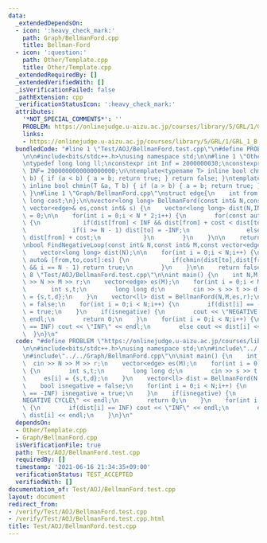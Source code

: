 ```yaml
---
data:
  _extendedDependsOn:
  - icon: ':heavy_check_mark:'
    path: Graph/BellmanFord.cpp
    title: Bellman-Ford
  - icon: ':question:'
    path: Other/Template.cpp
    title: Other/Template.cpp
  _extendedRequiredBy: []
  _extendedVerifiedWith: []
  _isVerificationFailed: false
  _pathExtension: cpp
  _verificationStatusIcon: ':heavy_check_mark:'
  attributes:
    '*NOT_SPECIAL_COMMENTS*': ''
    PROBLEM: https://onlinejudge.u-aizu.ac.jp/courses/library/5/GRL/1/GRL_1_B
    links:
    - https://onlinejudge.u-aizu.ac.jp/courses/library/5/GRL/1/GRL_1_B
  bundledCode: "#line 1 \"Test/AOJ/BellmanFord.test.cpp\"\n#define PROBLEM \"https://onlinejudge.u-aizu.ac.jp/courses/library/5/GRL/1/GRL_1_B\"\
    \n\n#include<bits/stdc++.h>\nusing namespace std;\n\n#line 1 \"Other/Template.cpp\"\
    \ntypedef long long ll;\nconstexpr int Inf = 2000000030;\nconstexpr long long\
    \ INF= 2000000000000000000;\n\ntemplate<typename T> inline bool chmax(T &a, T\
    \ b) { if (a < b) { a = b; return true; } return false; }\ntemplate<typename T>\
    \ inline bool chmin(T &a, T b) { if (a > b) { a = b; return true; } return false;\
    \ }\n#line 1 \"Graph/BellmanFord.cpp\"\nstruct edge{\n    int from,to;\n    long\
    \ long cost;\n};\n\nvector<long long> BellmanFord(const int& N,const int& M,const\
    \ vector<edge>& es,const int& s) {\n    vector<long long> dist(N,INF);\n    dist[s]\
    \ = 0;\n\n    for(int i = 0;i < N * 2;i++) {\n        for(const auto& [from,to,cost]:es)\
    \ {\n            if(dist[from] < INF && dist[from] + cost < dist[to])  {\n   \
    \             if(i >= N - 1) dist[to] = -INF;\n                else dist[to] =\
    \ dist[from] + cost;\n            }\n        }\n    }\n\n    return dist;\n}\n\
    \nbool FindNegativeLoop(const int& N,const int& M,const vector<edge>& es) {\n\
    \    vector<long long> dist(N);\n\n    for(int i = 0;i < N;i++) {\n        for(const\
    \ auto& [from,to,cost]:es) {\n            if(chmin(dist[to],dist[from] + cost)\
    \ && i == N - 1) return true;\n        }\n    }\n\n    return false;\n}\n#line\
    \ 8 \"Test/AOJ/BellmanFord.test.cpp\"\n\nint main() {\n    int N,M,r;\n    cin\
    \ >> N >> M >> r;\n    vector<edge> es(M);\n    for(int i = 0;i < M;i++) {\n \
    \       int s,t;\n        long long d;\n        cin >> s >> t >> d;\n        es[i]\
    \ = {s,t,d};\n    }\n    vector<ll> dist = BellmanFord(N,M,es,r);\n    bool isnegative\
    \ = false;\n    for(int i = 0;i < N;i++) {\n        if(dist[i] == -INF) isnegative\
    \ = true;\n    }\n    if(isnegative) {\n        cout << \"NEGATIVE CYCLE\" <<\
    \ endl;\n        return 0;\n    }\n    for(int i = 0;i < N;i++) {\n        if(dist[i]\
    \ == INF) cout << \"INF\" << endl;\n        else cout << dist[i] << endl;\n  \
    \  }\n}\n"
  code: "#define PROBLEM \"https://onlinejudge.u-aizu.ac.jp/courses/library/5/GRL/1/GRL_1_B\"\
    \n\n#include<bits/stdc++.h>\nusing namespace std;\n\n#include\"../../Other/Template.cpp\"\
    \n#include\"../../Graph/BellmanFord.cpp\"\n\nint main() {\n    int N,M,r;\n  \
    \  cin >> N >> M >> r;\n    vector<edge> es(M);\n    for(int i = 0;i < M;i++)\
    \ {\n        int s,t;\n        long long d;\n        cin >> s >> t >> d;\n   \
    \     es[i] = {s,t,d};\n    }\n    vector<ll> dist = BellmanFord(N,M,es,r);\n\
    \    bool isnegative = false;\n    for(int i = 0;i < N;i++) {\n        if(dist[i]\
    \ == -INF) isnegative = true;\n    }\n    if(isnegative) {\n        cout << \"\
    NEGATIVE CYCLE\" << endl;\n        return 0;\n    }\n    for(int i = 0;i < N;i++)\
    \ {\n        if(dist[i] == INF) cout << \"INF\" << endl;\n        else cout <<\
    \ dist[i] << endl;\n    }\n}\n"
  dependsOn:
  - Other/Template.cpp
  - Graph/BellmanFord.cpp
  isVerificationFile: true
  path: Test/AOJ/BellmanFord.test.cpp
  requiredBy: []
  timestamp: '2021-06-16 21:34:35+09:00'
  verificationStatus: TEST_ACCEPTED
  verifiedWith: []
documentation_of: Test/AOJ/BellmanFord.test.cpp
layout: document
redirect_from:
- /verify/Test/AOJ/BellmanFord.test.cpp
- /verify/Test/AOJ/BellmanFord.test.cpp.html
title: Test/AOJ/BellmanFord.test.cpp
---
```

